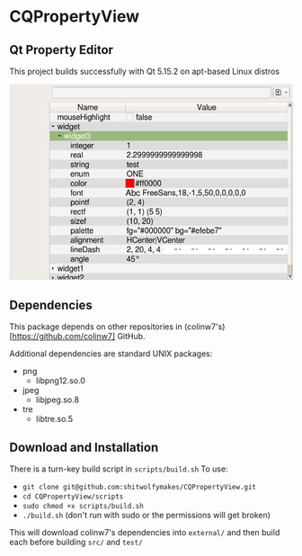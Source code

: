 # CQPropertyView

## Qt Property Editor
This project builds successfully with Qt 5.15.2 on apt-based Linux distros

![snapshot](docs/CQPropertyView.png "Qt Property Editor")

## Dependencies
This package depends on other repositories in (colinw7's)[https://github.com/colinw7] GitHub.

Additional dependencies are standard UNIX packages:
 + png
   + libpng12.so.0
 + jpeg
   + libjpeg.so.8
 + tre
   + libtre.so.5

## Download and Installation
There is a turn-key build script in `scripts/build.sh`
To use:
- `git clone git@github.com:shitwolfymakes/CQPropertyView.git`
- `cd CQPropertyView/scripts`
- `sudo chmod +x scripts/build.sh`
- `./build.sh` (don't run with sudo or the permissions will get broken)

This will download colinw7's dependencies into `external/` and then build each
before building `src/` and `test/`

